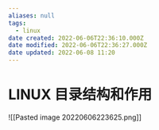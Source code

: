 ```yaml
---
aliases: null
tags:
  - linux
date created: 2022-06-06T22:36:10.000Z
date modified: 2022-06-06T22:36:27.000Z
date updated: 2022-06-08 11:20
---
```


# LINUX 目录结构和作用

![[Pasted image 20220606223625.png]]

